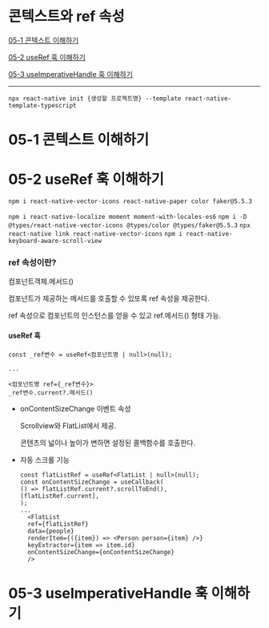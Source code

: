 # 콘텍스트와 ref 속성

[05-1 콘텍스트 이해하기](#05-1-콘텍스트-이해하기)

[05-2 useRef 훅 이해하기](#05-2-useref-훅-이해하기)

[05-3 useImperativeHandle 훅 이해하기](#05-3-useimperativehandle-훅-이해하기)

---

`npx react-native init {생성할 프로젝트명} --template react-native-template-typescript`

# 05-1 콘텍스트 이해하기

# 05-2 useRef 훅 이해하기

`npm i react-native-vector-icons react-native-paper color faker@5.5.3`

<!-- react-native-appearance 설치하지 않음 -->

`npm i react-native-localize moment moment-with-locales-es6`
`npm i -D @types/react-native-vector-icons @types/color @types/faker@5.5.3`
`npx react-native link react-native-vector-icons`
`npm i react-native-keyboard-aware-scroll-view`

### ref 속성이란?

컴포넌트객체.메서드()

컴포넌트가 제공하는 메서드를 호출할 수 있또록 ref 속성을 제공한다.

ref 속성으로 컴포넌트의 인스턴스를 얻을 수 있고 ref.메서드() 형태 가능.

#### useRef 훅

```
const _ref변수 = useRef<컴포넌트명 | null>(null);

...

<컴포넌트명 ref={_ref변수}>
_ref변수.current?.메서드()
```

- onContentSizeChange 이벤트 속성

  Scrollview와 FlatList에서 제공.

  콘텐츠의 넓이나 높이가 변하면 설정된 콜백함수를 호출한다.

* 자동 스크롤 기능
  ```
  const flatListRef = useRef<FlatList | null>(null);
  const onContentSizeChange = useCallback(
  () => flatListRef.current?.scrollToEnd(),
  [flatListRef.current],
  );
  ...
    <FlatList
    ref={flatListRef}
    data={people}
    renderItem={({item}) => <Person person={item} />}
    keyExtractor={item => item.id}
    onContentSizeChange={onContentSizeChange}
    />
  ```

# 05-3 useImperativeHandle 훅 이해하기

